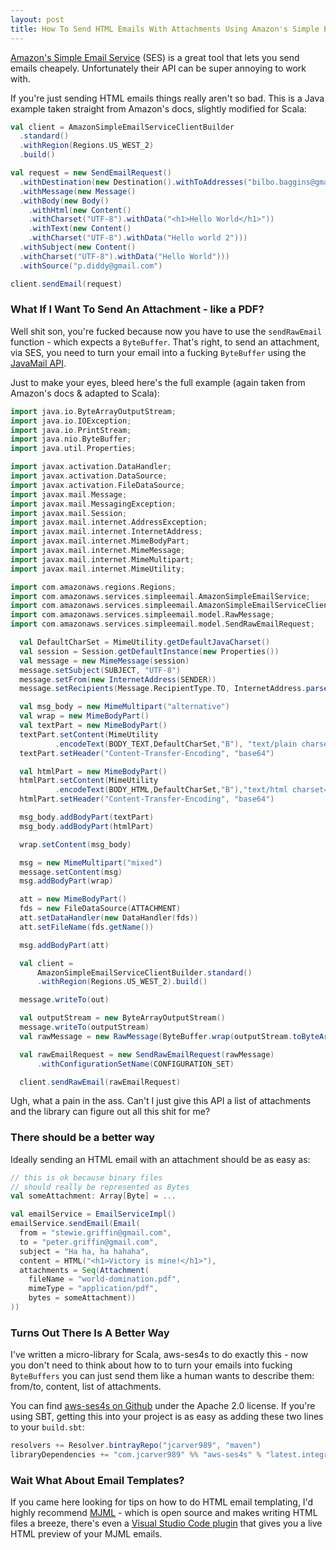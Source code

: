 ```yaml
---
layout: post
title: How To Send HTML Emails With Attachments Using Amazon's Simple Email Service
---
```


[Amazon's Simple Email Service](https://aws.amazon.com/ses/) (SES) is a great tool that lets you
send emails cheapely. Unfortunately their API can be super annoying to work with.

If you're just sending HTML emails things really aren't so bad.
This is a Java example taken straight from Amazon's docs, slightly modified for Scala:

```scala
val client = AmazonSimpleEmailServiceClientBuilder
  .standard()
  .withRegion(Regions.US_WEST_2)
  .build()

val request = new SendEmailRequest()
  .withDestination(new Destination().withToAddresses("bilbo.baggins@gmail.com"))
  .withMessage(new Message()
  .withBody(new Body()
    .withHtml(new Content()
    .withCharset("UTF-8").withData("<h1>Hello World</h1>"))
    .withText(new Content()
    .withCharset("UTF-8").withData("Hello world 2")))
  .withSubject(new Content()
  .withCharset("UTF-8").withData("Hello World")))
  .withSource("p.diddy@gmail.com")

client.sendEmail(request)
```

### What If I Want To Send An Attachment - like a PDF?

Well shit son, you're fucked because now
you have to use the `sendRawEmail` function - which expects a `ByteBuffer`. That's right, to send an attachment,
via SES, you need to turn your email into a fucking `ByteBuffer` using
the [JavaMail API](http://www.oracle.com/technetwork/java/javamail/index.html).

Just to make your eyes, bleed here's the full example (again taken from Amazon's docs & adapted to Scala):

```scala
import java.io.ByteArrayOutputStream;
import java.io.IOException;
import java.io.PrintStream;
import java.nio.ByteBuffer;
import java.util.Properties;

import javax.activation.DataHandler;
import javax.activation.DataSource;
import javax.activation.FileDataSource;
import javax.mail.Message;
import javax.mail.MessagingException;
import javax.mail.Session;
import javax.mail.internet.AddressException;
import javax.mail.internet.InternetAddress;
import javax.mail.internet.MimeBodyPart;
import javax.mail.internet.MimeMessage;
import javax.mail.internet.MimeMultipart;
import javax.mail.internet.MimeUtility;

import com.amazonaws.regions.Regions;
import com.amazonaws.services.simpleemail.AmazonSimpleEmailService;
import com.amazonaws.services.simpleemail.AmazonSimpleEmailServiceClientBuilder;
import com.amazonaws.services.simpleemail.model.RawMessage;
import com.amazonaws.services.simpleemail.model.SendRawEmailRequest;

  val DefaultCharSet = MimeUtility.getDefaultJavaCharset()
  val session = Session.getDefaultInstance(new Properties())
  val message = new MimeMessage(session)
  message.setSubject(SUBJECT, "UTF-8")
  message.setFrom(new InternetAddress(SENDER))
  message.setRecipients(Message.RecipientType.TO, InternetAddress.parse(RECIPIENT))

  val msg_body = new MimeMultipart("alternative")
  val wrap = new MimeBodyPart()
  val textPart = new MimeBodyPart()
  textPart.setContent(MimeUtility
          .encodeText(BODY_TEXT,DefaultCharSet,"B"), "text/plain charset=UTF-8")
  textPart.setHeader("Content-Transfer-Encoding", "base64")

  val htmlPart = new MimeBodyPart()
  htmlPart.setContent(MimeUtility
          .encodeText(BODY_HTML,DefaultCharSet,"B"),"text/html charset=UTF-8")
  htmlPart.setHeader("Content-Transfer-Encoding", "base64")

  msg_body.addBodyPart(textPart)
  msg_body.addBodyPart(htmlPart)

  wrap.setContent(msg_body)

  msg = new MimeMultipart("mixed")
  message.setContent(msg)
  msg.addBodyPart(wrap)

  att = new MimeBodyPart()
  fds = new FileDataSource(ATTACHMENT)
  att.setDataHandler(new DataHandler(fds))
  att.setFileName(fds.getName())

  msg.addBodyPart(att)

  val client =
      AmazonSimpleEmailServiceClientBuilder.standard()
      .withRegion(Regions.US_WEST_2).build()

  message.writeTo(out)

  val outputStream = new ByteArrayOutputStream()
  message.writeTo(outputStream)
  val rawMessage = new RawMessage(ByteBuffer.wrap(outputStream.toByteArray()))

  val rawEmailRequest = new SendRawEmailRequest(rawMessage)
      .withConfigurationSetName(CONFIGURATION_SET)

  client.sendRawEmail(rawEmailRequest)
```

Ugh, what a pain in the ass. Can't I just give this API a list of attachments
and the library can figure out all this shit for me?

### There should be a better way

Ideally sending an HTML email with an attachment should be as easy as:

```scala
// this is ok because binary files
// should really be represented as Bytes
val someAttachment: Array[Byte] = ...

val emailService = EmailServiceImpl()
emailService.sendEmail(Email(
  from = "stewie.griffin@gmail.com",
  to = "peter.griffin@gmail.com",
  subject = "Ha ha, ha hahaha",
  content = HTML("<h1>Victory is mine!</h1>"),
  attachments = Seq(Attachment(
    fileName = "world-domination.pdf",
    mimeType = "application/pdf",
    bytes = someAttachment))
))
```

### Turns Out There Is A Better Way

I've written a micro-library for Scala, aws-ses4s to do exactly this - now you don't need to
think about how to to turn your emails into fucking `ByteBuffers` you can just send them like
a human wants to describe them: from/to, content, list of attachments.

You can find [aws-ses4s on Github](https://github.com/jcarver989/aws-ses4s) under the Apache 2.0 license.
If you're using SBT, getting this into your project is as easy as adding these two lines to your `build.sbt`:

```scala
resolvers += Resolver.bintrayRepo("jcarver989", "maven")
libraryDependencies += "com.jcarver989" %% "aws-ses4s" % "latest.integration"
```

### Wait What About Email Templates?

If you came here looking for tips on how to do HTML email templating, I'd highly recommend
[MJML](https://mjml.io/) - which is open source and makes writing HTML files a breeze, there's
even a [Visual Studio Code plugin](https://marketplace.visualstudio.com/items?itemName=attilabuti.vscode-mjml)
that gives you a live HTML preview of your MJML emails.
